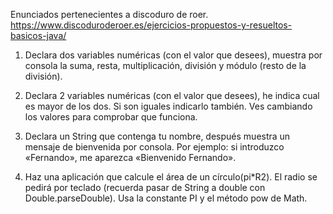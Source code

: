 Enunciados pertenecientes a discoduro de roer. https://www.discoduroderoer.es/ejercicios-propuestos-y-resueltos-basicos-java/

1) Declara dos variables numéricas (con el valor que desees), muestra por consola la suma, resta, multiplicación, división y módulo (resto de la división).


2) Declara 2 variables numéricas (con el valor que desees), he indica cual es mayor de los dos. Si son iguales indicarlo también. Ves cambiando los valores para comprobar que funciona.


3) Declara un String que contenga tu nombre, después muestra un mensaje de bienvenida por consola. Por ejemplo: si introduzco «Fernando», me aparezca «Bienvenido Fernando».


4) Haz una aplicación que calcule el área de un círculo(pi*R2). El radio se pedirá por teclado (recuerda pasar de String a double con Double.parseDouble). Usa la constante PI y el método pow de Math.